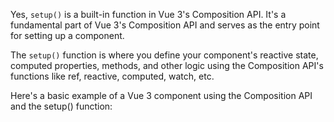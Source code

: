 


Yes, `setup()` is a built-in function in Vue 3's Composition API. It's a fundamental part of Vue 3's Composition API and serves as the entry point for setting up a component.

The `setup()` function is where you define your component's reactive state, computed properties, methods, and other logic using the Composition API's functions like ref, reactive, computed, watch, etc.

Here's a basic example of a Vue 3 component using the Composition API and the setup() function:
